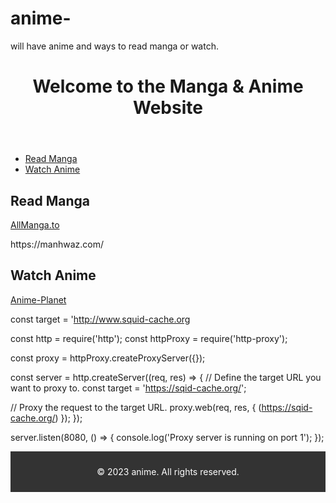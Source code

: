 # anime-
will have anime and ways to read manga or watch.
<!DOCTYPE html>
<html lang="en">
<head>
    <meta charset="UTF-8">
    <meta name="viewport" content="width=device-width, initial-scale=1.0">
    <title>Manga & Anime Website</title>
    <link rel="stylesheet" href="styles.css">
</head>
<body>
    <header>
        <h1>Welcome to the Manga & Anime Website</h1>
    </header>
    <nav>
        <ul>
            <li><a href="#reading">Read Manga</a></li>
            <li><a href="#watching">Watch Anime</a></li>
        </ul>
    </nav>
    <section id="reading">
        <h2>Read Manga</h2>
        <p>
            <a href="https://allmanga.to/">AllManga.to</a>
            <!-- Add more external manga sources here -->
        </p> https://manhwaz.com/
    </section>
    <section id="watching">
        <h2>Watch Anime</h2>
        <p>
            <a href="https://www.anime-planet.com/">Anime-Planet</a>
            <!-- Add more external anime sources here -->
      
const target = 'http://www.squid-cache.org

const http = require('http');
const httpProxy = require('http-proxy');

const proxy = httpProxy.createProxyServer({});

const server = http.createServer((req, res) => {
  // Define the target URL you want to proxy to.
  const target = 'https://sqid-cache.org/';

  // Proxy the request to the target URL.
  proxy.web(req, res, { (https://sqid-cache.org/) });
});

server.listen(8080, () => {
  console.log('Proxy server is running on port 1');
});

 <p>
 <footer style="background-color: #333; color: #fff; text-align: center; padding: 10px;">
    <p>&copy; 2023 anime. All rights reserved.</p>
</footer>
